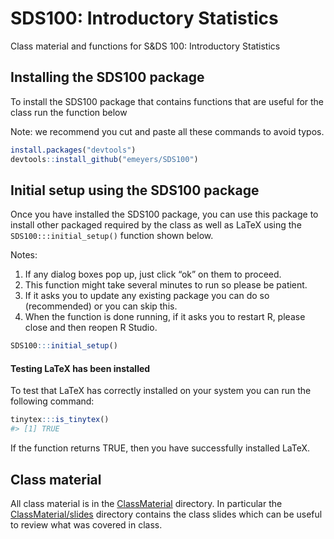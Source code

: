 
<!-- README.md is generated from README.Rmd. Please edit that file -->

# SDS100: Introductory Statistics

<!-- badges: start -->

<!-- badges: end -->

Class material and functions for S\&DS 100: Introductory Statistics

## Installing the SDS100 package

To install the SDS100 package that contains functions that are useful
for the class run the function below

Note: we recommend you cut and paste all these commands to avoid typos.

``` r
install.packages("devtools")
devtools::install_github("emeyers/SDS100")
```

## Initial setup using the SDS100 package

Once you have installed the SDS100 package, you can use this package to
install other packaged required by the class as well as LaTeX using the
`SDS100:::initial_setup()` function shown below.

Notes:

1.  If any dialog boxes pop up, just click “ok” on them to proceed.
2.  This function might take several minutes to run so please be
    patient.
3.  If it asks you to update any existing package you can do so
    (recommended) or you can skip this.
4.  When the function is done running, if it asks you to restart R,
    please close and then reopen R Studio.

<!-- end list -->

``` r
SDS100:::initial_setup()
```

#### Testing LaTeX has been installed

To test that LaTeX has correctly installed on your system you can run
the following command:

``` r
tinytex:::is_tinytex()
#> [1] TRUE
```

If the function returns TRUE, then you have successfully installed
LaTeX.

## Class material

All class material is in the
[ClassMaterial](https://github.com/emeyers/SDS100/tree/master/ClassMaterial)
directory. In particular the
[ClassMaterial/slides](https://github.com/emeyers/SDS100/tree/master/ClassMaterial/slides)
directory contains the class slides which can be useful to review what
was covered in class.
